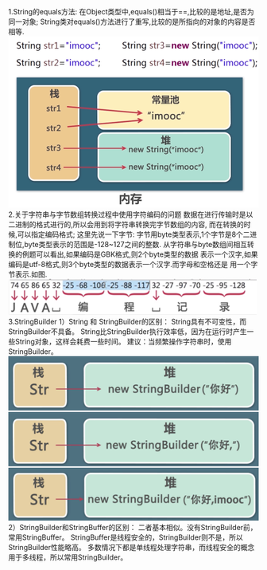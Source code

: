  1.String的equals方法:
   在Object类型中,equals()相当于==,比较的是地址,是否为同一对象;
 String类对equals()方法进行了重写,比较的是所指向的对象的内容是否相等.
   ![avator](../images/String2.png)
 2.关于字符串与字节数组转换过程中使用字符编码的问题
   数据在进行传输时是以二进制的格式进行的,所以会用到将字符串转换完字节数组的内容,
 而在转换的时候,可以指定编码格式;
   这里先说一下字节:
   字节用byte类型表示,1个字节是8个二进制位,byte类型表示的范围是-128~127之间的整数.
   从字符串与byte数组间相互转换的例题可以看出,如果编码是GBK格式,则2个byte类型的数据
   表示一个汉字,如果编码是utf-8格式,则3个byte类型的数据表示一个汉字.而字母和空格还是
   用一个字节表示.如图.
   ![avator](../images/String1.png)
 3.StringBuilder
 1）String 和 StringBuilder的区别：
     String具有不可变性，而StringBuilder不具备。
     String比StringBuilder执行效率低，因为在运行时产生一些String对象，这样会耗费一些时间。
     建议：当频繁操作字符串时，使用StringBuilder。
   ![avator](../images/sb1.png)
   ![avator](../images/sb2.png)
   ![avator](../images/sb3.png)
 2）StringBuilder和StringBuffer的区别：
    二者基本相似。没有StringBuilder前，常用StringBuffer。
    StringBuffer是线程安全的，StringBuilder则不是，所以StringBuilder性能略高。
    多数情况下都是单线程处理字符串，而线程安全的概念用于多线程，所以常用StringBuilder。
    